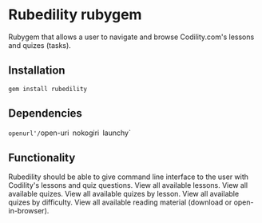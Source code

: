 # Rubedility rubygem

Rubygem that allows a user to navigate and browse Codility.com's lessons and quizes (tasks).

## Installation

`gem install rubedility`

## Dependencies

`openurl'/`open-uri`
`nokogiri`
`launchy`

## Functionality

Rubedility should be able to give command line interface to the user with Codility's lessons and quiz questions.
View all available lessons.
View all available quizes.
View all available quizes by lesson.
View all available quizes by difficulty.
View all available reading material (download or open-in-browser).
